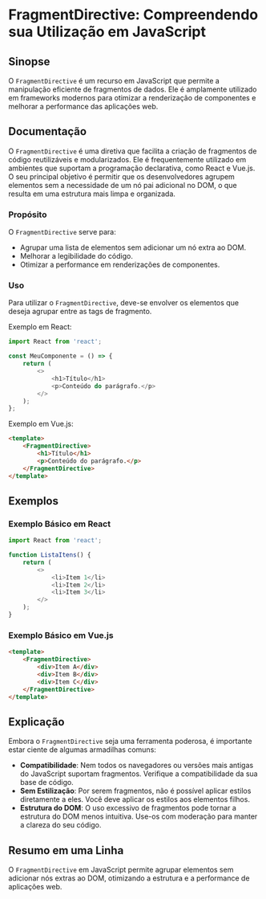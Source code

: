 <!--
Meta Description: # FragmentDirective: Compreendendo sua Utilização em JavaScript ## Sinopse O `FragmentDirective` é um recurso em JavaScript que permite a manipulação ...
Meta Keywords: fragmentdirective, react, javascript, que, item
-->

# FragmentDirective: Compreendendo sua Utilização em JavaScript

## Sinopse
O `FragmentDirective` é um recurso em JavaScript que permite a manipulação eficiente de fragmentos de dados. Ele é amplamente utilizado em frameworks modernos para otimizar a renderização de componentes e melhorar a performance das aplicações web.

## Documentação
O `FragmentDirective` é uma diretiva que facilita a criação de fragmentos de código reutilizáveis e modularizados. Ele é frequentemente utilizado em ambientes que suportam a programação declarativa, como React e Vue.js. O seu principal objetivo é permitir que os desenvolvedores agrupem elementos sem a necessidade de um nó pai adicional no DOM, o que resulta em uma estrutura mais limpa e organizada.

### Propósito
O `FragmentDirective` serve para:
- Agrupar uma lista de elementos sem adicionar um nó extra ao DOM.
- Melhorar a legibilidade do código.
- Otimizar a performance em renderizações de componentes.

### Uso
Para utilizar o `FragmentDirective`, deve-se envolver os elementos que deseja agrupar entre as tags de fragmento.

Exemplo em React:
```javascript
import React from 'react';

const MeuComponente = () => {
    return (
        <>
            <h1>Título</h1>
            <p>Conteúdo do parágrafo.</p>
        </>
    );
};
```

Exemplo em Vue.js:
```html
<template>
    <FragmentDirective>
        <h1>Título</h1>
        <p>Conteúdo do parágrafo.</p>
    </FragmentDirective>
</template>
```

## Exemplos
### Exemplo Básico em React
```javascript
import React from 'react';

function ListaItens() {
    return (
        <>
            <li>Item 1</li>
            <li>Item 2</li>
            <li>Item 3</li>
        </>
    );
}
```

### Exemplo Básico em Vue.js
```html
<template>
    <FragmentDirective>
        <div>Item A</div>
        <div>Item B</div>
        <div>Item C</div>
    </FragmentDirective>
</template>
```

## Explicação
Embora o `FragmentDirective` seja uma ferramenta poderosa, é importante estar ciente de algumas armadilhas comuns:
- **Compatibilidade**: Nem todos os navegadores ou versões mais antigas do JavaScript suportam fragmentos. Verifique a compatibilidade da sua base de código.
- **Sem Estilização**: Por serem fragmentos, não é possível aplicar estilos diretamente a eles. Você deve aplicar os estilos aos elementos filhos.
- **Estrutura do DOM**: O uso excessivo de fragmentos pode tornar a estrutura do DOM menos intuitiva. Use-os com moderação para manter a clareza do seu código.

## Resumo em uma Linha
O `FragmentDirective` em JavaScript permite agrupar elementos sem adicionar nós extras ao DOM, otimizando a estrutura e a performance de aplicações web.